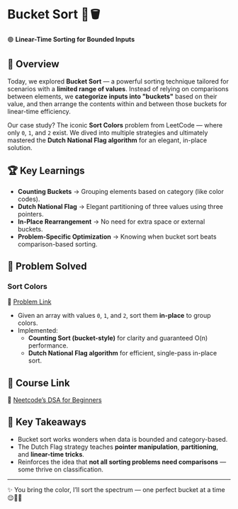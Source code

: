 # Bucket Sort 🎨🪣

🟢 **Linear-Time Sorting for Bounded Inputs**

## 📌 Overview

Today, we explored **Bucket Sort** — a powerful sorting technique tailored for scenarios with a **limited range of values**. Instead of relying on comparisons between elements, we **categorize inputs into "buckets"** based on their value, and then arrange the contents within and between those buckets for linear-time efficiency.

Our case study? The iconic **Sort Colors** problem from LeetCode — where only `0`, `1`, and `2` exist. We dived into multiple strategies and ultimately mastered the **Dutch National Flag algorithm** for an elegant, in-place solution.

## 🏆 Key Learnings

- **Counting Buckets** → Grouping elements based on category (like color codes).
- **Dutch National Flag** → Elegant partitioning of three values using three pointers.
- **In-Place Rearrangement** → No need for extra space or external buckets.
- **Problem-Specific Optimization** → Knowing when bucket sort beats comparison-based sorting.

## 📂 Problem Solved

### **Sort Colors**

🔗 [Problem Link](https://leetcode.com/problems/sort-colors/)

- Given an array with values `0`, `1`, and `2`, sort them **in-place** to group colors.
- Implemented:
  - **Counting Sort (bucket-style)** for clarity and guaranteed O(n) performance.
  - **Dutch National Flag algorithm** for efficient, single-pass in-place sort.

## 🔗 Course Link

🔗 [Neetcode’s DSA for Beginners](https://neetcode.io/courses/dsa-for-beginners)

## 🎯 Key Takeaways

- Bucket sort works wonders when data is bounded and category-based.
- The Dutch Flag strategy teaches **pointer manipulation**, **partitioning**, and **linear-time tricks**.
- Reinforces the idea that **not all sorting problems need comparisons** — some thrive on classification.

---

✨ You bring the color, I’ll sort the spectrum — one perfect bucket at a time 😌🎨💖